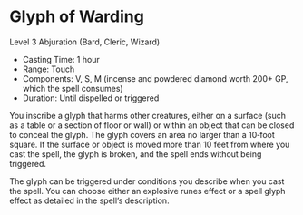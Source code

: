 # Glyph of Warding
Level 3 Abjuration (Bard, Cleric, Wizard)

- Casting Time: 1 hour
- Range: Touch
- Components: V, S, M (incense and powdered diamond worth 200+ GP, which the spell consumes)
- Duration: Until dispelled or triggered

You inscribe a glyph that harms other creatures, either on a surface (such as a table or a section of floor or wall) or within an object that can be closed to conceal the glyph. The glyph covers an area no larger than a 10‑foot square. If the surface or object is moved more than 10 feet from where you cast the spell, the glyph is broken, and the spell ends without being triggered.

The glyph can be triggered under conditions you describe when you cast the spell. You can choose either an explosive runes effect or a spell glyph effect as detailed in the spell’s description.
